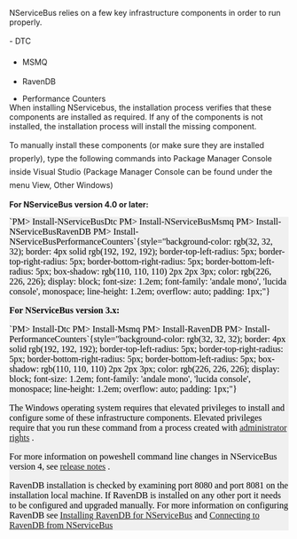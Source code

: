 <!--
title: "Preparing your machine to run NServiceBus"
tags: ""
summary: ""
-->

<style type="text/css">div#uls ul{
    margin-bottom: -15px;
  }
  ul.ulcheck {
    list-style-image: url("http://particular.blob.core.windows.net/media/Default/img/check.png");
  }
  ul.ulnotcheck {
    list-style-image: url("http://particular.blob.core.windows.net/media/Default/img/redx.png");
  }
</style>
<script>
    function getParameterByName(name) {
        name = name.replace(/[\[]/, "\\\[").replace(/[\]]/, "\\\]");
        var regex = new RegExp("[\\?&]" + name + "=([^&#]*)"),
        results = regex.exec(location.search);
        return results == null ? "" : decodeURIComponent(results[1].replace(/\+/g, " "));
    }
    var installer = getParameterByName("installer");
    if (installer=="nservicebus")
    {
        installer="NServiceBus";
    }
    if (installer=="NServiceBus")
    {
        _gaq.push(['_trackEvent', 'Installed', 'NServiceBus Total [nuget]']);
        _gaq.push(['_trackEvent', 'Installed', 'NServiceBus Total [msi+nuget]']);
        var version = getParameterByName("version");
        var method = getParameterByName("method");
        var logaction = installer+" "+version+" [ "+method+" ]";
        _gaq.push(['_trackEvent', 'Installed', logaction]);
    }
</script>
<script type="text/javascript">
$(document).ready(function(){
    var lowerHref = window.location.href.toLowerCase()
    if (lowerHref.indexOf("dtc=true")>-1){
        $("#li_dtc").addClass("ulcheck");
        //$("#code_dtc").hide();
    }
    if (lowerHref.indexOf("dtc=false")>-1) {
        $("#li_dtc").addClass("ulnotcheck");
    }
    if (lowerHref.indexOf("msmq=true")>-1){
        $("#li_msmq").addClass("ulcheck");
        //$("#code_msmq").hide();
    }
    if (lowerHref.indexOf("msmq=false")>-1){
        $("#li_msmq").addClass("ulnotcheck");
    }
    if (lowerHref.indexOf("raven=true")>-1){
        $("#li_ravendb").addClass("ulcheck");
        //$("#code_ravendb").hide();
    }
    if (lowerHref.indexOf("raven=false")>-1){
        $("#li_ravendb").addClass("ulnotcheck");
        $("#ravendbport").show();
    }
    if (lowerHref.indexOf("perfcounter=true")>-1){
        $("#li_performance").addClass("ulcheck");
        //$("#code_performance").hide();
    }
    if (lowerHref.indexOf("perfcounter=false")>-1){
        $("#li_performance").addClass("ulnotcheck");
    }
});
</script>

NServiceBus relies on a few key infrastructure components in order to run properly.

<div id="uls">
-   <span style="font-size: 14px; line-height: 24px;">DTC</span>

-   <span style="font-size: 14px; line-height: 24px;">MSMQ</span>

-   RavenDB <span id="ravendbport" style="display:none">(Note: only port
    8080 is being scanned to see if RavenDB is installed.)</span>

-   Performance Counters


When installing NServicebus, the installation process verifies that these components are installed as required. If any of the components is not installed, the installation process will install the missing component.

<span style="font-size: 14px; line-height: 24px;">To manually install these components (or make sure they are installed properly), type the following commands into Package Manager Console inside Visual Studio
</span> <span style="font-size: 14px; line-height: 24px;"> </span>
<span style="font-size: 14px; line-height: 24px;">(Package Manager Console can be found under the menu View, Other Windows)</span>

**For NServiceBus version 4.0 or later:**

<div class="nuget-badge" style="color: rgb(0, 0, 0); font-family: Calibri; font-size: medium; line-height: normal; background-color: rgb(240, 240, 240);">
`PM> Install-NServiceBusDtc  PM> Install-NServiceBusMsmq PM> Install-NServiceBusRavenDB PM> Install-NServiceBusPerformanceCounters`{style="background-color: rgb(32, 32, 32); border: 4px solid rgb(192, 192, 192); border-top-left-radius: 5px; border-top-right-radius: 5px; border-bottom-right-radius: 5px; border-bottom-left-radius: 5px; box-shadow: rgb(110, 110, 110) 2px 2px 3px; color: rgb(226, 226, 226); display: block; font-size: 1.2em; font-family: 'andale mono', 'lucida console', monospace; line-height: 1.2em; overflow: auto; padding: 1px;"}


<span style="font-weight: 600;">For NServiceBus version 3.x:</span>

<div class="nuget-badge" style="color: rgb(0, 0, 0); font-family: Calibri; font-size: medium; line-height: normal; background-color: rgb(240, 240, 240);">
`PM> Install-Dtc PM> Install-Msmq PM> Install-RavenDB PM> Install-PerformanceCounters`{style="background-color: rgb(32, 32, 32); border: 4px solid rgb(192, 192, 192); border-top-left-radius: 5px; border-top-right-radius: 5px; border-bottom-right-radius: 5px; border-bottom-left-radius: 5px; box-shadow: rgb(110, 110, 110) 2px 2px 3px; color: rgb(226, 226, 226); display: block; font-size: 1.2em; font-family: 'andale mono', 'lucida console', monospace; line-height: 1.2em; overflow: auto; padding: 1px;"}




The Windows operating system requires that elevated privileges to install and configure some of these infrastructure components. Elevated privileges require that you run these command from a process created with [administrator rights](http://windows.microsoft.com/en-us/windows7/how-do-i-run-an-application-once-with-a-full-administrator-access-token)
.

For more information on poweshell command line changes in NServiceBus version 4, see [release notes](/blog/nservicebus-v4.0-release-notes#powershell) .

RavenDB installation is checked by examining port 8080 and port 8081 on the installation local machine. If RavenDB is installed on any other port it needs to be configured and upgraded manually. For more information on configuring RavenDB see [Installing RavenDB for NServiceBus](using-ravendb-in-nservicebus-installing.md) and [Connecting to RavenDB from NServiceBus](using-ravendb-in-nservicebus-connecting.md)



